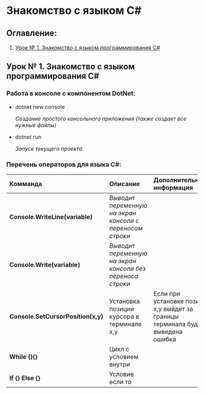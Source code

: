 # Знакомство с языком C#
## Оглавление:
1. [Урок № 1. Знакомство с языком программирования C#](#lesson1)

## <a name="lesson1"></a> Урок № 1. Знакомство с языком программирования C#
### **Работа в консоле c компонентом DotNet**:

* dotnet new console

    *Создание простого консольного приложения (также создает все нужные файлы)*

* dotnet run

    *Запуск текущего проекта*

### **Перечень операторов для языка C#:**

Комманда|Описание|Дополнительная информация
:-|:-|:-
**Console.WriteLine(variable)**|*Выводит переменную на экран консоли c переносом строки*
**Console.Write(variable)**|*Выводит переменную на экран консоли без переноса строки*
**Console.SetCursorPosition(x,y)**|Установка позиции курсора в терминале x,y|Если при установке позии x,y выйдет за границы терминала будет выведена ошибка
**While (){}**|Цикл c условием внутри|
**If {} Else {}**|Условие если то|
